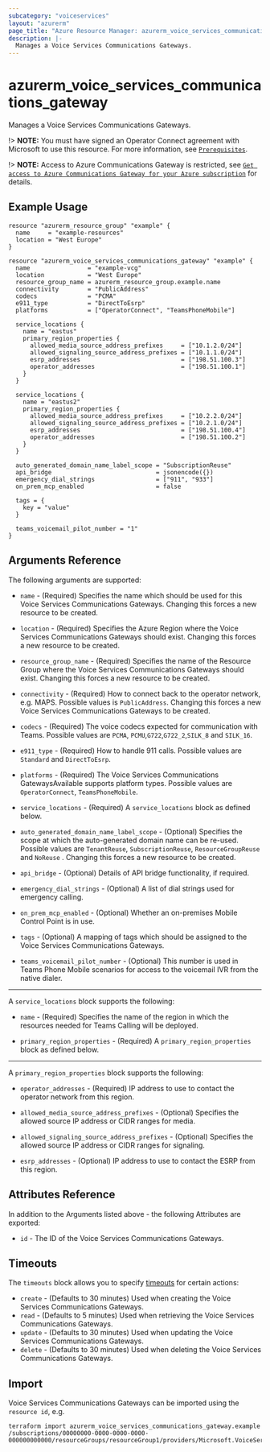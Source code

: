 ```yaml
---
subcategory: "voiceservices"
layout: "azurerm"
page_title: "Azure Resource Manager: azurerm_voice_services_communications_gateway"
description: |-
  Manages a Voice Services Communications Gateways.
---
```


# azurerm_voice_services_communications_gateway

Manages a Voice Services Communications Gateways.

!> **NOTE:** You must have signed an Operator Connect agreement with Microsoft to use this resource. For more information, see [`Prerequisites`](https://learn.microsoft.com/en-us/azure/communications-gateway/prepare-to-deploy#prerequisites). 

!> **NOTE:** Access to Azure Communications Gateway is restricted, see [`Get access to Azure Communications Gateway for your Azure subscription`](https://learn.microsoft.com/en-us/azure/communications-gateway/prepare-to-deploy#9-get-access-to-azure-communications-gateway-for-your-azure-subscription) for details.

## Example Usage

```hcl
resource "azurerm_resource_group" "example" {
  name     = "example-resources"
  location = "West Europe"
}

resource "azurerm_voice_services_communications_gateway" "example" {
  name                = "example-vcg"
  location            = "West Europe"
  resource_group_name = azurerm_resource_group.example.name
  connectivity        = "PublicAddress"
  codecs              = "PCMA"
  e911_type           = "DirectToEsrp"
  platforms           = ["OperatorConnect", "TeamsPhoneMobile"]

  service_locations {
    name = "eastus"
    primary_region_properties {
      allowed_media_source_address_prefixes     = ["10.1.2.0/24"]
      allowed_signaling_source_address_prefixes = ["10.1.1.0/24"]
      esrp_addresses                            = ["198.51.100.3"]
      operator_addresses                        = ["198.51.100.1"]
    }
  }

  service_locations {
    name = "eastus2"
    primary_region_properties {
      allowed_media_source_address_prefixes     = ["10.2.2.0/24"]
      allowed_signaling_source_address_prefixes = ["10.2.1.0/24"]
      esrp_addresses                            = ["198.51.100.4"]
      operator_addresses                        = ["198.51.100.2"]
    }
  }

  auto_generated_domain_name_label_scope = "SubscriptionReuse"
  api_bridge                             = jsonencode({})
  emergency_dial_strings                 = ["911", "933"]
  on_prem_mcp_enabled                    = false

  tags = {
    key = "value"
  }

  teams_voicemail_pilot_number = "1"
}
```

## Arguments Reference

The following arguments are supported:

* `name` - (Required) Specifies the name which should be used for this Voice Services Communications Gateways. Changing this forces a new resource to be created.

* `location` - (Required) Specifies the Azure Region where the Voice Services Communications Gateways should exist. Changing this forces a new resource to be created.

* `resource_group_name` - (Required) Specifies the name of the Resource Group where the Voice Services Communications Gateways should exist. Changing this forces a new resource to be created.

* `connectivity` - (Required) How to connect back to the operator network, e.g. MAPS. Possible values is `PublicAddress`. Changing this forces a new Voice Services Communications Gateways to be created.

* `codecs` - (Required) The voice codecs expected for communication with Teams. Possible values are `PCMA`, `PCMU`,`G722`,`G722_2`,`SILK_8` and `SILK_16`.

* `e911_type` - (Required) How to handle 911 calls. Possible values are `Standard` and `DirectToEsrp`.

* `platforms` - (Required) The Voice Services Communications GatewaysAvailable supports platform types. Possible values are `OperatorConnect`, `TeamsPhoneMobile`.

* `service_locations` - (Required) A `service_locations` block as defined below.

* `auto_generated_domain_name_label_scope` - (Optional) Specifies the scope at which the auto-generated domain name can be re-used. Possible values are `TenantReuse`, `SubscriptionReuse`, `ResourceGroupReuse` and `NoReuse` . Changing this forces a new resource to be created.

* `api_bridge` - (Optional) Details of API bridge functionality, if required.

* `emergency_dial_strings` - (Optional) A list of dial strings used for emergency calling.

* `on_prem_mcp_enabled` - (Optional) Whether an on-premises Mobile Control Point is in use.

* `tags` - (Optional) A mapping of tags which should be assigned to the Voice Services Communications Gateways.

* `teams_voicemail_pilot_number` - (Optional) This number is used in Teams Phone Mobile scenarios for access to the voicemail IVR from the native dialer.
---

A `service_locations` block supports the following:

* `name` - (Required) Specifies the name of the region in which the resources needed for Teams Calling will be deployed.

* `primary_region_properties` - (Required) A `primary_region_properties` block as defined below.

---

A `primary_region_properties` block supports the following:

* `operator_addresses` - (Required) IP address to use to contact the operator network from this region.

* `allowed_media_source_address_prefixes` - (Optional) Specifies the allowed source IP address or CIDR ranges for media.

* `allowed_signaling_source_address_prefixes` - (Optional) Specifies the allowed source IP address or CIDR ranges for signaling.

* `esrp_addresses` - (Optional) IP address to use to contact the ESRP from this region.

## Attributes Reference

In addition to the Arguments listed above - the following Attributes are exported:

* `id` - The ID of the Voice Services Communications Gateways.

## Timeouts

The `timeouts` block allows you to specify [timeouts](https://www.terraform.io/docs/configuration/resources.html#timeouts) for certain actions:

* `create` - (Defaults to 30 minutes) Used when creating the Voice Services Communications Gateways.
* `read` - (Defaults to 5 minutes) Used when retrieving the Voice Services Communications Gateways.
* `update` - (Defaults to 30 minutes) Used when updating the Voice Services Communications Gateways.
* `delete` - (Defaults to 30 minutes) Used when deleting the Voice Services Communications Gateways.

## Import

Voice Services Communications Gateways can be imported using the `resource id`, e.g.

```shell
terraform import azurerm_voice_services_communications_gateway.example /subscriptions/00000000-0000-0000-0000-000000000000/resourceGroups/resourceGroup1/providers/Microsoft.VoiceServices/communicationsGateways/communicationsGateway1
```
